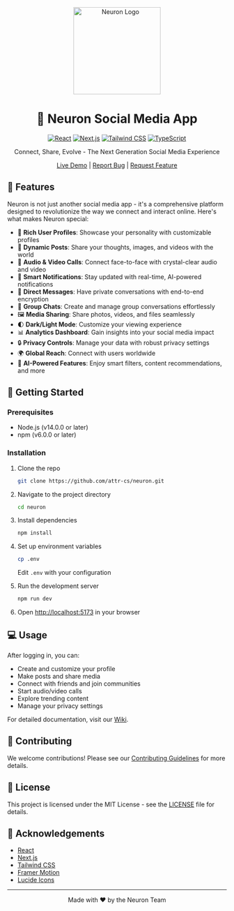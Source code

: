 
<div align="center">
  <img src="https://i.ibb.co/3hxxBHJ/1000047457-modified-11zon.png" alt="Neuron Logo" width="200"/>

  # 🧠 Neuron Social Media App

  [![React](https://img.shields.io/badge/React-20232A?style=for-the-badge&logo=react&logoColor=61DAFB)](https://reactjs.org/)
  [![Next.js](https://img.shields.io/badge/Next.js-000000?style=for-the-badge&logo=next.js&logoColor=white)](https://nextjs.org/)
  [![Tailwind CSS](https://img.shields.io/badge/Tailwind_CSS-38B2AC?style=for-the-badge&logo=tailwind-css&logoColor=white)](https://tailwindcss.com/)
  [![TypeScript](https://img.shields.io/badge/TypeScript-007ACC?style=for-the-badge&logo=typescript&logoColor=white)](https://www.typescriptlang.org/)

  Connect, Share, Evolve - The Next Generation Social Media Experience

  [Live Demo](https://neuronix.vercel.app) | [Report Bug](https://github.com/attr-cs/neuron/issues) | [Request Feature](https://github.com/attr-cs/neuron/issues)

</div>

## 🌟 Features

Neuron is not just another social media app - it's a comprehensive platform designed to revolutionize the way we connect and interact online. Here's what makes Neuron special:

- 👤 **Rich User Profiles**: Showcase your personality with customizable profiles
- 📝 **Dynamic Posts**: Share your thoughts, images, and videos with the world
- 🎥 **Audio & Video Calls**: Connect face-to-face with crystal-clear audio and video
- 🔔 **Smart Notifications**: Stay updated with real-time, AI-powered notifications
- 💬 **Direct Messages**: Have private conversations with end-to-end encryption
- 👥 **Group Chats**: Create and manage group conversations effortlessly
- 🖼️ **Media Sharing**: Share photos, videos, and files seamlessly
- 🌓 **Dark/Light Mode**: Customize your viewing experience
- 📊 **Analytics Dashboard**: Gain insights into your social media impact
- 🔒 **Privacy Controls**: Manage your data with robust privacy settings
- 🌍 **Global Reach**: Connect with users worldwide
- 🧠 **AI-Powered Features**: Enjoy smart filters, content recommendations, and more

## 🚀 Getting Started

### Prerequisites

- Node.js (v14.0.0 or later)
- npm (v6.0.0 or later)

### Installation

1. Clone the repo
   ```sh
   git clone https://github.com/attr-cs/neuron.git
   ```

2. Navigate to the project directory
   ```sh
   cd neuron
   ```

3. Install dependencies
   ```sh
   npm install
   ```

4. Set up environment variables
   ```sh
   cp .env
   ```
   Edit `.env` with your configuration

5. Run the development server
   ```sh
   npm run dev
   ```

6. Open [http://localhost:5173](http://localhost:5173) in your browser

## 💻 Usage

After logging in, you can:

- Create and customize your profile
- Make posts and share media
- Connect with friends and join communities
- Start audio/video calls
- Explore trending content
- Manage your privacy settings

For detailed documentation, visit our [Wiki](https://github.com/attr-cs/neuron/wiki).

## 🤝 Contributing

We welcome contributions! Please see our [Contributing Guidelines](CONTRIBUTING.md) for more details.

## 📜 License

This project is licensed under the MIT License - see the [LICENSE](LICENSE) file for details.

## 🙏 Acknowledgements

- [React](https://reactjs.org/)
- [Next.js](https://nextjs.org/)
- [Tailwind CSS](https://tailwindcss.com/)
- [Framer Motion](https://www.framer.com/motion/)
- [Lucide Icons](https://lucide.dev/)

---

<div align="center">
  Made with ❤️ by the Neuron Team
</div>

